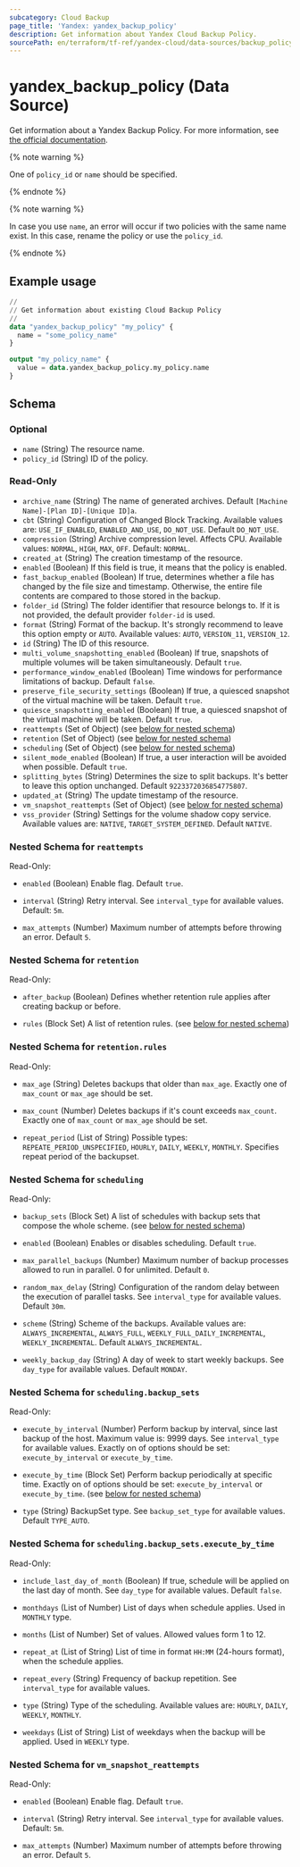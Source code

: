 ```yaml
---
subcategory: Cloud Backup
page_title: 'Yandex: yandex_backup_policy'
description: Get information about Yandex Cloud Backup Policy.
sourcePath: en/terraform/tf-ref/yandex-cloud/data-sources/backup_policy.md
---
```


# yandex_backup_policy (Data Source)

Get information about a Yandex Backup Policy. For more information, see [the official documentation](https://yandex.cloud/docs/backup/concepts/policy).

{% note warning %}

One of `policy_id` or `name` should be specified.

{% endnote %}


{% note warning %}

In case you use `name`, an error will occur if two policies with the same name exist. In this case, rename the policy or use the `policy_id`.

{% endnote %}


## Example usage

```terraform
//
// Get information about existing Cloud Backup Policy
//
data "yandex_backup_policy" "my_policy" {
  name = "some_policy_name"
}

output "my_policy_name" {
  value = data.yandex_backup_policy.my_policy.name
}
```

<!-- schema generated by tfplugindocs -->
## Schema

### Optional

- `name` (String) The resource name.
- `policy_id` (String) ID of the policy.

### Read-Only

- `archive_name` (String) The name of generated archives. Default `[Machine Name]-[Plan ID]-[Unique ID]a`.
- `cbt` (String) Configuration of Changed Block Tracking. Available values are: `USE_IF_ENABLED`, `ENABLED_AND_USE`, `DO_NOT_USE`. Default `DO_NOT_USE`.
- `compression` (String) Archive compression level. Affects CPU. Available values: `NORMAL`, `HIGH`, `MAX`, `OFF`. Default: `NORMAL`.
- `created_at` (String) The creation timestamp of the resource.
- `enabled` (Boolean) If this field is true, it means that the policy is enabled.
- `fast_backup_enabled` (Boolean) If true, determines whether a file has changed by the file size and timestamp. Otherwise, the entire file contents are compared to those stored in the backup.
- `folder_id` (String) The folder identifier that resource belongs to. If it is not provided, the default provider `folder-id` is used.
- `format` (String) Format of the backup. It's strongly recommend to leave this option empty or `AUTO`. Available values: `AUTO`, `VERSION_11`, `VERSION_12`.
- `id` (String) The ID of this resource.
- `multi_volume_snapshotting_enabled` (Boolean) If true, snapshots of multiple volumes will be taken simultaneously. Default `true`.
- `performance_window_enabled` (Boolean) Time windows for performance limitations of backup. Default `false`.
- `preserve_file_security_settings` (Boolean) If true, a quiesced snapshot of the virtual machine will be taken. Default `true`.
- `quiesce_snapshotting_enabled` (Boolean) If true, a quiesced snapshot of the virtual machine will be taken. Default `true`.
- `reattempts` (Set of Object) (see [below for nested schema](#nestedatt--reattempts))
- `retention` (Set of Object) (see [below for nested schema](#nestedatt--retention))
- `scheduling` (Set of Object) (see [below for nested schema](#nestedatt--scheduling))
- `silent_mode_enabled` (Boolean) If true, a user interaction will be avoided when possible. Default `true`.
- `splitting_bytes` (String) Determines the size to split backups. It's better to leave this option unchanged. Default `9223372036854775807`.
- `updated_at` (String) The update timestamp of the resource.
- `vm_snapshot_reattempts` (Set of Object) (see [below for nested schema](#nestedatt--vm_snapshot_reattempts))
- `vss_provider` (String) Settings for the volume shadow copy service. Available values are: `NATIVE`, `TARGET_SYSTEM_DEFINED`. Default `NATIVE`.

<a id="nestedatt--reattempts"></a>
### Nested Schema for `reattempts`

Read-Only:

- `enabled` (Boolean) Enable flag. Default `true`.

- `interval` (String) Retry interval. See `interval_type` for available values. Default: `5m`.

- `max_attempts` (Number) Maximum number of attempts before throwing an error. Default `5`.



<a id="nestedatt--retention"></a>
### Nested Schema for `retention`

Read-Only:

- `after_backup` (Boolean) Defines whether retention rule applies after creating backup or before.

- `rules` (Block Set) A list of retention rules. (see [below for nested schema](#nestedobjatt--retention--rules))


<a id="nestedobjatt--retention--rules"></a>
### Nested Schema for `retention.rules`

Read-Only:

- `max_age` (String) Deletes backups that older than `max_age`. Exactly one of `max_count` or `max_age` should be set.

- `max_count` (Number) Deletes backups if it's count exceeds `max_count`. Exactly one of `max_count` or `max_age` should be set.

- `repeat_period` (List of String) Possible types: `REPEATE_PERIOD_UNSPECIFIED`, `HOURLY`, `DAILY`, `WEEKLY`, `MONTHLY`. Specifies repeat period of the backupset.




<a id="nestedatt--scheduling"></a>
### Nested Schema for `scheduling`

Read-Only:

- `backup_sets` (Block Set) A list of schedules with backup sets that compose the whole scheme. (see [below for nested schema](#nestedobjatt--scheduling--backup_sets))

- `enabled` (Boolean) Enables or disables scheduling. Default `true`.

- `max_parallel_backups` (Number) Maximum number of backup processes allowed to run in parallel. 0 for unlimited. Default `0`.

- `random_max_delay` (String) Configuration of the random delay between the execution of parallel tasks. See `interval_type` for available values. Default `30m`.

- `scheme` (String) Scheme of the backups. Available values are: `ALWAYS_INCREMENTAL`, `ALWAYS_FULL`, `WEEKLY_FULL_DAILY_INCREMENTAL`, `WEEKLY_INCREMENTAL`. Default `ALWAYS_INCREMENTAL`.

- `weekly_backup_day` (String) A day of week to start weekly backups. See `day_type` for available values. Default `MONDAY`.


<a id="nestedobjatt--scheduling--backup_sets"></a>
### Nested Schema for `scheduling.backup_sets`

Read-Only:

- `execute_by_interval` (Number) Perform backup by interval, since last backup of the host. Maximum value is: 9999 days. See `interval_type` for available values. Exactly on of options should be set: `execute_by_interval` or `execute_by_time`.

- `execute_by_time` (Block Set) Perform backup periodically at specific time. Exactly on of options should be set: `execute_by_interval` or `execute_by_time`. (see [below for nested schema](#nestedobjatt--scheduling--backup_sets--execute_by_time))

- `type` (String) BackupSet type. See `backup_set_type` for available values. Default `TYPE_AUTO`.


<a id="nestedobjatt--scheduling--backup_sets--execute_by_time"></a>
### Nested Schema for `scheduling.backup_sets.execute_by_time`

Read-Only:

- `include_last_day_of_month` (Boolean) If true, schedule will be applied on the last day of month. See `day_type` for available values. Default `false`.

- `monthdays` (List of Number) List of days when schedule applies. Used in `MONTHLY` type.

- `months` (List of Number) Set of values. Allowed values form 1 to 12.

- `repeat_at` (List of String) List of time in format `HH:MM` (24-hours format), when the schedule applies.

- `repeat_every` (String) Frequency of backup repetition. See `interval_type` for available values.

- `type` (String) Type of the scheduling. Available values are: `HOURLY`, `DAILY`, `WEEKLY`, `MONTHLY`.

- `weekdays` (List of String) List of weekdays when the backup will be applied. Used in `WEEKLY` type.





<a id="nestedatt--vm_snapshot_reattempts"></a>
### Nested Schema for `vm_snapshot_reattempts`

Read-Only:

- `enabled` (Boolean) Enable flag. Default `true`.

- `interval` (String) Retry interval. See `interval_type` for available values. Default: `5m`.

- `max_attempts` (Number) Maximum number of attempts before throwing an error. Default `5`.


